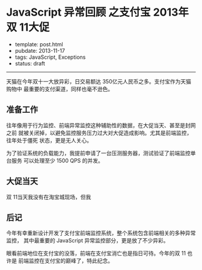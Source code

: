 
# JavaScript 异常回顾 之支付宝 2013年双 11大促

- template: post.html
- pubdate: 2013-11-17
- tags: JavaScript, Exceptions
- status: draft

----

天猫在今年双十一大放异彩，日交易额达 350亿元人民币之多。支付宝作为天猫购物中
最重要的支付渠道，同样也毫不逊色。

## 准备工作

往年像用于行为监控、前端异常监控这种辅助性的数据，在大促当天、甚至是封网之前
就被关闭掉，以避免监控服务压力过大对大促造成影响。尤其是前端监控，往年处于僵死
状态，更是无人关心。

为了验证系统的负载能力，我提前申请了一台压测服务器，测试验证了前端监控单台服务
可以处理至少 1500 QPS 的并发。

## 大促当天

双 11当天我没有在淘宝城现场，但我

## 后记

今年有幸重新设计开发了支付宝前端监控系统，整个系统包含前端相关的多种异常监控，
其中最重要的 JavaScript 异常监控部分，更是放了不少异彩。

眼看前端地位在支付宝的没落，前端在支付宝消亡也是指日可待。今年的双 11 也许是
前端监控在支付宝的巅峰了，特此纪念。
